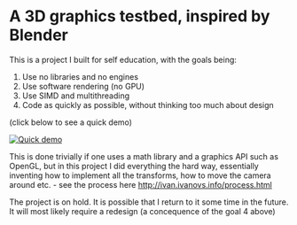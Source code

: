 # A 3D graphics testbed, inspired by Blender

This is a project I built for self education, with the goals being: 

1) Use no libraries and no engines
2) Use software rendering (no GPU) 
3) Use SIMD and multithreading
4) Code as quickly as possible, without thinking too much about design

(click below to see a quick demo)

[![Quick demo](https://img.youtube.com/vi/cqdyQezP9Ck/0.jpg)](https://www.youtube.com/watch?v=cqdyQezP9Ck)

This is done trivially if one uses a math library and a graphics API such as OpenGL, but in this project I did everything the hard way, essentially inventing how to implement all the transforms, how to move the camera around etc. - see the process here http://ivan.ivanovs.info/process.html

The project is on hold. It is possible that I return to it some time in the future. It will most likely require a redesign (a concequence of the goal 4 above)
